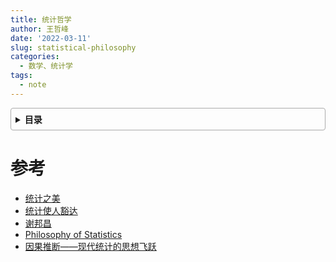 ```yaml
---
title: 统计哲学
author: 王哲峰
date: '2022-03-11'
slug: statistical-philosophy
categories:
  - 数学、统计学
tags:
  - note
---
```


<style>
details {
    border: 1px solid #aaa;
    border-radius: 4px;
    padding: .5em .5em 0;
}

summary {
    font-weight: bold;
    margin: -.5em -.5em 0;
    padding: .5em;
}

details[open] {
    padding: .5em;
}

details[open] summary {
    border-bottom: 1px solid #aaa;
    margin-bottom: .5em;
}
</style>

<details><summary>目录</summary><p>

- [参考](#参考)
</p></details><p></p>





# 参考

* [统计之美]()
* [统计使人豁达]()
* [谢邦昌]()
* [Philosophy of Statistics](https://plato.stanford.edu/entries/statistics/)
* [因果推断——现代统计的思想飞跃](https://mp.weixin.qq.com/s/QxL0DWR-NF35NHZ6FkxHZA)